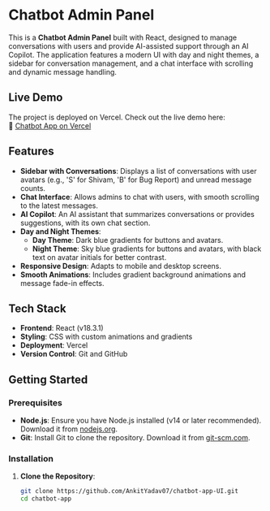 # Chatbot Admin Panel

This is a **Chatbot Admin Panel** built with React, designed to manage conversations with users and provide AI-assisted support through an AI Copilot. The application features a modern UI with day and night themes, a sidebar for conversation management, and a chat interface with scrolling and dynamic message handling.

## Live Demo

The project is deployed on Vercel. Check out the live demo here:  
🔗 [Chatbot App on Vercel](https://chatbot-app-ui.vercel.app/)

## Features

- **Sidebar with Conversations**: Displays a list of conversations with user avatars (e.g., 'S' for Shivam, 'B' for Bug Report) and unread message counts.
- **Chat Interface**: Allows admins to chat with users, with smooth scrolling to the latest messages.
- **AI Copilot**: An AI assistant that summarizes conversations or provides suggestions, with its own chat section.
- **Day and Night Themes**:
  - **Day Theme**: Dark blue gradients for buttons and avatars.
  - **Night Theme**: Sky blue gradients for buttons and avatars, with black text on avatar initials for better contrast.
- **Responsive Design**: Adapts to mobile and desktop screens.
- **Smooth Animations**: Includes gradient background animations and message fade-in effects.

## Tech Stack

- **Frontend**: React (v18.3.1)
- **Styling**: CSS with custom animations and gradients
- **Deployment**: Vercel
- **Version Control**: Git and GitHub

## Getting Started

### Prerequisites

- **Node.js**: Ensure you have Node.js installed (v14 or later recommended). Download it from [nodejs.org](https://nodejs.org/).
- **Git**: Install Git to clone the repository. Download it from [git-scm.com](https://git-scm.com/).

### Installation

1. **Clone the Repository**:
   ```bash
   git clone https://github.com/AnkitYadav07/chatbot-app-UI.git
   cd chatbot-app
